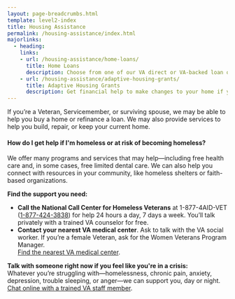 ```yaml
---
layout: page-breadcrumbs.html
template: level2-index
title: Housing Assistance
permalink: /housing-assistance/index.html
majorlinks:
  - heading:
    links:
    - url: /housing-assistance/home-loans/
      title: Home Loans
      description: Choose from one of our VA direct or VA-backed loan options and find out how to apply for a loan to buy, improve, or refinance a home.
    - url: /housing-assistance/adaptive-housing-grants/
      title: Adaptive Housing Grants
      description: Get financial help to make changes to your home if you have a service-connected disability.
---
```


<div class="va-introtext">

If you’re a Veteran, Servicemember, or surviving spouse, we may be able to help you buy a home or refinance a loan. We may also provide services to help you build, repair, or keep your current home.

</div>

<div class="usa-alert usa-alert-warning">
<div class="usa-alert-body">

#### How do I get help if I'm homeless or at risk of becoming homeless?
  
We offer many programs and services that may help—including free health care and, in some cases, free limited dental care. We can also help you connect with resources in your community, like homeless shelters or faith-based organizations.
  
**Find the support you need:**

- **Call the National Call Center for Homeless Veterans** at 1-877-4AID-VET (<a href="tel:+18774243838">1-877-424-3838</a>) for help 24 hours a day, 7 days a week. You’ll talk privately with a trained VA counselor for free.
- **Contact your nearest VA medical center**. Ask to talk with the VA social worker. If you’re a female Veteran, ask for the Women Veterans Program Manager.<br>
[Find the nearest VA medical center](/facilities/).

**Talk with someone right now if you feel like you're in a crisis:** <br>
Whatever you’re struggling with—homelessness, chronic pain, anxiety, depression, trouble sleeping, or anger—we can support you, day or night. <br>
[Chat online with a trained VA staff member](https://www.veteranscrisisline.net/ChatTermsOfService.aspx?account=Homeless%20Veterans%20Chat").
</div>
</div>

